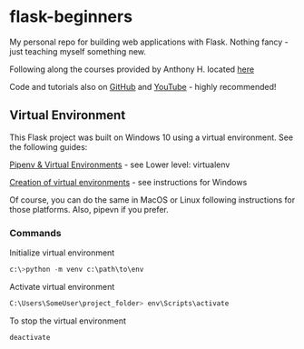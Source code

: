 # flask-beginners

My personal repo for building web applications with Flask. Nothing fancy - just teaching myself something new.

Following along the courses provided by Anthony H. located [here](https://prettyprinted.com/) 

Code and tutorials also on [GitHub](https://github.com/PrettyPrinted) and [YouTube](https://www.youtube.com/c/prettyprintedtutorials) - highly recommended!

## Virtual Environment

This Flask project was built on Windows 10 using a virtual environment. See the following guides:

[Pipenv & Virtual Environments](https://docs.python-guide.org/dev/virtualenvs/) - see Lower level: virtualenv

[Creation of virtual environments](https://docs.python.org/3/library/venv.html) - see instructions for Windows

Of course, you can do the same in MacOS or Linux following instructions for those platforms.  Also, pipevn if you prefer.

### Commands

Initialize virtual environment
``` Python
c:\>python -m venv c:\path\to\env
```
Activate virtual environment
``` Python
C:\Users\SomeUser\project_folder> env\Scripts\activate
```

To stop the virtual environment
```Python
deactivate
```

